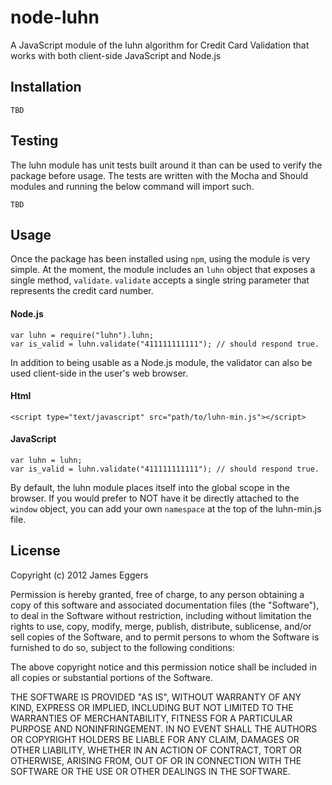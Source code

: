 node-luhn
=============

A JavaScript module of the luhn algorithm for Credit Card Validation that works with both client-side JavaScript and Node.js 

## Installation ##

    TBD

## Testing ##

The luhn module has unit tests built around it than can be used to verify the package before usage.  The tests are written with the Mocha and Should modules and running the below command will import such.  

    TBD

## Usage ##

Once the package has been installed using `npm`, using the module is very simple.  At the moment, the module includes an `luhn` object that exposes a single method, `validate`.  `validate` accepts a single string parameter that represents the credit card number.

#### Node.js ####
    var luhn = require("luhn").luhn;
	var is_valid = luhn.validate("411111111111"); // should respond true.

In addition to being usable as a Node.js module, the validator can also be used client-side in the user's web browser.

#### Html ####
    <script type="text/javascript" src="path/to/luhn-min.js"></script>

#### JavaScript ####
    var luhn = luhn;
    var is_valid = luhn.validate("411111111111"); // should respond true.

By default, the luhn module places itself into the global scope in the browser.  If you would prefer to NOT have it be directly attached to the `window` object, you can add your own `namespace` at the top of the luhn-min.js file.

## License ##

Copyright (c) 2012 James Eggers

Permission is hereby granted, free of charge, to any person obtaining a copy of this software and associated documentation files (the "Software"), to deal in the Software without restriction, including without limitation the rights to use, copy, modify, merge, publish, distribute, sublicense, and/or sell copies of the Software, and to permit persons to whom the Software is furnished to do so, subject to the following conditions:

The above copyright notice and this permission notice shall be included in all copies or substantial portions of the Software.

THE SOFTWARE IS PROVIDED "AS IS", WITHOUT WARRANTY OF ANY KIND, EXPRESS OR IMPLIED, INCLUDING BUT NOT LIMITED TO THE WARRANTIES OF MERCHANTABILITY, FITNESS FOR A PARTICULAR PURPOSE AND NONINFRINGEMENT. IN NO EVENT SHALL THE AUTHORS OR COPYRIGHT HOLDERS BE LIABLE FOR ANY CLAIM, DAMAGES OR OTHER LIABILITY, WHETHER IN AN ACTION OF CONTRACT, TORT OR OTHERWISE, ARISING FROM, OUT OF OR IN CONNECTION WITH THE SOFTWARE OR THE USE OR OTHER DEALINGS IN THE SOFTWARE.